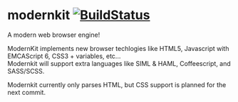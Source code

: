 # modernkit [![BuildStatus](https://travis-ci.org/ArielAbreu/modernkit.svg)](https://travis-ci.org/ArielAbreu/modernkit)
A modern web browser engine!<br>

ModernKit implements new browser techlogies like HTML5, Javascript with EMCAScript 6, CSS3 + variables, etc...<br>
Modernkit will support extra languages like SIML & HAML, Coffeescript, and SASS/SCSS.<br>

Modernkit currently only parses HTML, but CSS support is planned for the next commit.

